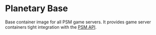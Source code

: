 # Planetary Base
Base container image for all PSM game servers. It provides game server containers tight integration with the [PSM API](https://github.com/planetary-server-manager/api-server).